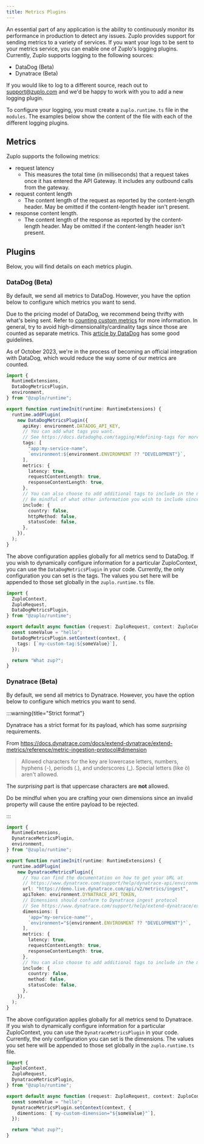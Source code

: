```yaml
---
title: Metrics Plugins
---
```


An essential part of any application is the ability to continuously monitor its
performance in production to detect any issues. Zuplo provides support for
sending metrics to a variety of services. If you want your logs to be sent to
your metrics service, you can enable one of Zuplo's logging plugins. Currently,
Zuplo supports logging to the following sources:

- DataDog (Beta)
- Dynatrace (Beta)

If you would like to log to a different source, reach out to support@zuplo.com
and we'd be happy to work with you to add a new logging plugin.

To configure your logging, you must create a `zuplo.runtime.ts` file in the
`modules`. The examples below show the content of the file with each of the
different logging plugins.

<EnterpriseFeature name="Custom metrics" />

## Metrics

Zuplo supports the following metrics:

- request latency
  - This measures the total time (in milliseconds) that a request takes once it
    has entered the API Gateway. It includes any outbound calls from the
    gateway.
- request content length
  - The content length of the request as reported by the content-length header.
    May be omitted if the content-length header isn't present.
- response content length.
  - The content length of the response as reported by the content-length header.
    May be omitted if the content-length header isn't present.

## Plugins

Below, you will find details on each metrics plugin.

### DataDog (Beta)

By default, we send all metrics to DataDog. However, you have the option below
to configure which metrics you want to send.

Due to the pricing model of DataDog, we recommend being thrifty with what's
being sent. Refer to
[counting custom metrics](https://docs.datadoghq.com/account_management/billing/custom_metrics/?tab=countrate#counting-custom-metrics)
for more information. In general, try to avoid high-dimensionality/cardinality
tags since those are counted as separate metrics. This
[article by DataDog](https://www.datadoghq.com/blog/the-power-of-tagged-metrics/)
has some good guidelines.

As of October 2023, we're in the process of becoming an official integration
with DataDog, which would reduce the way some of our metrics are counted.

```ts
import {
  RuntimeExtensions,
  DataDogMetricsPlugin,
  environment,
} from "@zuplo/runtime";

export function runtimeInit(runtime: RuntimeExtensions) {
  runtime.addPlugin(
    new DataDogMetricsPlugin({
      apiKey: environment.DATADOG_API_KEY,
      // You can add what tags you want.
      // See https://docs.datadoghq.com/tagging/#defining-tags for more information
      tags: [
        "app:my-service-name",
        `environment:${environment.ENVIRONMENT ?? "DEVELOPMENT"}`,
      ],
      metrics: {
        latency: true,
        requestContentLength: true,
        responseContentLength: true,
      },
      // You can also choose to add additional tags to include in the metrics.
      // Be mindful of what other information you wish to include since it will incur costs on your cardinality
      include: {
        country: false,
        httpMethod: false,
        statusCode: false,
      },
    }),
  );
}
```

The above configuration applies globally for all metrics send to DataDog. If you
wish to dynamically configure information for a particular ZuploContext, you can
use the `DataDogMetricsPlugin` in your code. Currently, the only configuration
you can set is the tags. The values you set here will be appended to those set
globally in the `zuplo.runtime.ts` file.

```ts
import {
  ZuploContext,
  ZuploRequest,
  DataDogMetricsPlugin,
} from "@zuplo/runtime";

export default async function (request: ZuploRequest, context: ZuploContext) {
  const someValue = "hello";
  DataDogMetricsPlugin.setContext(context, {
    tags: [`my-custom-tag:${someValue}`],
  });

  return "What zup?";
}
```

### Dynatrace (Beta)

By default, we send all metrics to Dynatrace. However, you have the option below
to configure which metrics you want to send.

:::warning{title="Strict format"}

Dynatrace has a strict format for its payload, which has some _surprising_
requirements.

From
https://docs.dynatrace.com/docs/extend-dynatrace/extend-metrics/reference/metric-ingestion-protocol#dimension

> Allowed characters for the key are lowercase letters, numbers, hyphens (-),
> periods (.), and underscores (\_). Special letters (like ö) aren't allowed.

The _surprising_ part is that uppercase characters are **not** allowed.

Do be mindful when you are crafting your own dimensions since an invalid
property will cause the entire payload to be rejected.

:::

```ts
import {
  RuntimeExtensions,
  DynatraceMetricsPlugin,
  environment,
} from "@zuplo/runtime";

export function runtimeInit(runtime: RuntimeExtensions) {
  runtime.addPlugin(
    new DynatraceMetricsPlugin({
      // You can find the documentation on how to get your URL at
      // https://www.dynatrace.com/support/help/dynatrace-api/environment-api/metric-v2/post-ingest-metrics#example
      url: "https://demo.live.dynatrace.com/api/v2/metrics/ingest",
      apiToken: environment.DYNATRACE_API_TOKEN,
      // Dimensions should conform to Dynatrace ingest protocol
      // See https://www.dynatrace.com/support/help/extend-dynatrace/extend-metrics/reference/metric-ingestion-protocol
      dimensions: [
        'app="my-service-name"',
        `environment="${environment.ENVIRONMENT ?? "DEVELOPMENT"}"`,
      ],
      metrics: {
        latency: true,
        requestContentLength: true,
        responseContentLength: true,
      },
      // You can also choose to add additional tags to include in the metrics.
      include: {
        country: false,
        method: false,
        statusCode: false,
      },
    }),
  );
}
```

The above configuration applies globally for all metrics send to Dynatrace. If
you wish to dynamically configure information for a particular ZuploContext, you
can use the `DynatraceMetricsPlugin` in your code. Currently, the only
configuration you can set is the dimensions. The values you set here will be
appended to those set globally in the `zuplo.runtime.ts` file.

```ts
import {
  ZuploContext,
  ZuploRequest,
  DynatraceMetricsPlugin,
} from "@zuplo/runtime";

export default async function (request: ZuploRequest, context: ZuploContext) {
  const someValue = "hello";
  DynatraceMetricsPlugin.setContext(context, {
    dimentions: [`my-custom-dimension="${someValue}"`],
  });

  return "What zup?";
}
```

